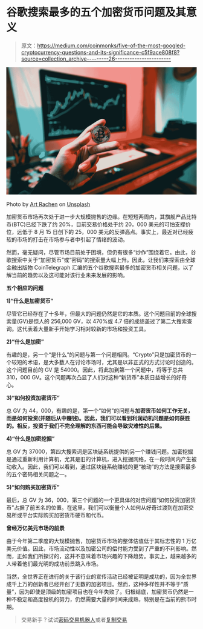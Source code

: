 # 谷歌搜索最多的五个加密货币问题及其意义

> 原文：<https://medium.com/coinmonks/five-of-the-most-googled-cryptocurrency-questions-and-its-significance-c5f9ace808f8?source=collection_archive---------26----------------------->

![](img/6cfd45ea8bab0a8676e617d41bbe3c80.png)

Photo by [Art Rachen](https://unsplash.com/@artrachen?utm_source=medium&utm_medium=referral) on [Unsplash](https://unsplash.com?utm_source=medium&utm_medium=referral)

加密货币市场再次处于进一步大规模抛售的边缘。在短短两周内，其旗舰产品比特币(BTC)已经下跌了约 20%，目前交易价格处于约 20，000 美元的可怕支撑价位，远低于 8 月 15 日创下的 25，000 美元的反弹高点。事实上，最近对已经疲软的市场的打击在市场参与者中引起了情绪的波动。

然而，毫无疑问，尽管市场目前处于困境，但仍有很多“炒作”围绕着它。由此，谷歌搜索中关于“加密货币”或“密码”的搜索量大幅上升。因此，让我们来探索由全球金融出版物 CoinTelegraph 汇编的五个谷歌搜索最多的加密货币相关问题，以了解当前的趋势以及这可能对该行业未来发展的影响。

**五个相应的问题**

**1)“什么是加密货币”**

尽管它已经存在了十多年，但最大的问题仍然是它的本质。这个问题目前的全球搜索量(GV)是惊人的 256,000 GV，以 470%或 4.7 倍的成绩盖过了第二大搜索查询。这代表着大量新手开始学习相对较新的市场和投资工具。

**2)“什么是加密”**

有趣的是，另一个“是什么”的问题与第一个问题相同。“Crypto”只是加密货币的一个较短的术语，是大多数人在讨论市场时，尤其是以非正式的方式讨论时创造的。这个问题目前的 GV 是 54000。因此，将此加到第一个问题中，将等于总共 310，000 GV。这个问题再次凸显了人们对这种“新货币”本质日益增长的好奇心。

**3)“如何投资加密货币”**

总 GV 为 44，000，有趣的是，第一个“如何”的问题与**加密货币如何工作无关，而是如何投资(并随后从中赚钱)。因此，我们可以看到利润动机问题是如何获胜的。相反，投资于我们不完全理解的东西可能会导致灾难性的后果。**

**4)“什么是加密挖掘”**

总 GV 为 37000，第四大搜索词是区块链系统提供的另一个赚钱问题。加密挖掘是通过重新利用计算机，尤其是旧的计算机，进入挖掘网络，在一段时间内产生被动收入。因此，我们可以看到，通过区块链系统赚钱的更“被动”的方法是搜索最多的五个密码相关问题之一。

**5)“如何购买加密货币”**

最后，总 GV 为 36，000，第三个问题的一个更具体的对应问题“如何投资加密货币”占据了前五名的位置。在这里，我们可以衡量个人如何从好奇过渡到在加密交易所或平台实际购买加密货币硬币和代币。

**曾经万亿美元市场的前景**

由于今年第二季度的大规模抛售，加密货币市场的整体估值低于其标志性的 1 万亿美元价值。因此，市场流动性以及加密公司的偿付能力受到了严重的不利影响。然而，正如我们所探讨的，这并不意味着市场兴趣的下降趋势。事实上，越来越多的人带着他们最光明的成功前景跳入市场。

当然，全世界正在进行的关于该行业的宣传活动已经被证明是成功的，因为全世界成千上万的创新者已经开创了无数的加密项目。然而，这种多样性并不等于“质量”，因为即使是顶级的加密项目也在今年失败了。归根结底，加密货币仍然是一种不稳定和高度投机的努力，仍然需要大量的时间来成熟，特别是在当前的熊市时期。

> 交易新手？试试[密码交易机器人](/coinmonks/crypto-trading-bot-c2ffce8acb2a)或者[复制交易](/coinmonks/top-10-crypto-copy-trading-platforms-for-beginners-d0c37c7d698c)